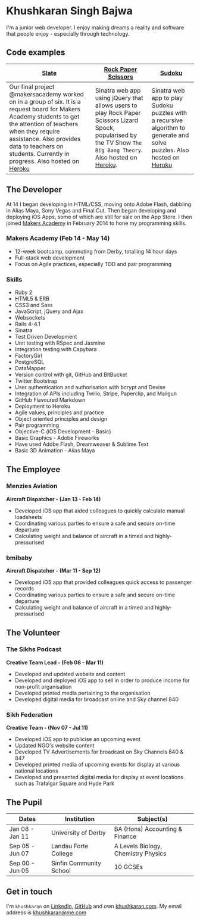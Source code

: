 Khushkaran Singh Bajwa
======================
I'm a junior web developer. I enjoy making dreams a reality and software that
people enjoy - especially through technology.

Code examples
-------------

| [Slate] | [Rock Paper Scissors] | [Sudoku] |
|-----------------|--------- |---------- |
| Our final project @makersacademy worked on in a group of six. It is a request board for Makers Academy students to get the attention of teachers when they require assistance. Also provides data to teachers on students. Currently in progress. Also hosted on [Heroku](http://sl8.herokuapp.com) | Sinatra web app using jQuery that allows users to play Rock Paper Scissors Lizard Spock, popularised by the TV Show `The Big Bang Theory`. Also hosted on [Heroku](http://rpsls-khush.herokuapp.com). | Sinatra web app to play Sudoku puzzles with a recursive algorithm to generate and solve puzzles. Also hosted on [Heroku](http://sudoku-web-khush.herokuapp.com) |


The Developer
-------------
At 14 I began developing in HTML/CSS, moving onto Adobe Flash, dabbling in
Alias Maya, Sony Vegas and Final Cut. Then began developing and deploying iOS
Apps, some of which are still for sale on the App Store. I then joined [Makers
Academy] in February 2014 to hone my programming skills.

### Makers Academy (Feb 14 - May 14)
* 12-week bootcamp, commuting from Derby, totalling 14 hour days
* Full-stack web development
* Focus on Agile practices, especially TDD and pair programming

### Skills
* Ruby 2
* HTML5 & ERB
* CSS3 and Sass
* JavaScript, jQuery and Ajax
* Websockets
* Rails 4-4.1
* Sinatra
* Test­ Driven Development
* Unit testing with RSpec and Jasmine
* Integration testing with Capybara
* FactoryGirl
* PostgreSQL
* DataMapper
* Version control with git, GitHub and BitBucket
* Twitter Bootstrap
* User authentication and authorisation with bcrypt and Devise
* Integration of APIs including Twilio, Stripe, Paperclip, and Mailgun
* GitHub Flavoured Markdown
* Deployment to Heroku
* Agile values, principles and practice
* Object­ oriented principles and design
* Pair programming
* Objective-C (iOS Development - Basic)
* Basic Graphics - Adobe Fireworks
* Have used Adobe Flash, Dreamweaver & Sublime Text
* Basic 3D Animation - Alias Maya

The Employee
------------
### Menzies Aviation
**Aircraft Dispatcher - (Jan 13 - Feb 14)**
- Developed iOS app that aided colleagues to quickly calculate manual loadsheets
- Coordinating various parties to ensure a safe and secure on-time departure
- Calculating weight and balance of aircraft in a timed and highly-pressurised

### bmibaby
**Aircraft Dispatcher - (Mar 11 - Sep 12)**
- Developed iOS app that provided colleagues quick access to passenger records
- Coordinating various parties to ensure a safe and secure on-time departure
- Calculating weight and balance of aircraft in a timed and highly-pressurised

The Volunteer
-------------
### The Sikhs Podcast
**Creative Team Lead - (Feb 08 - Mar 11)**
- Developed and updated website and content
- Developed and deployed iOS app to sell in order to produce income for non-profit organisation
- Developed printed media pertaining to the organisation
- Developed digital media for broadcast online and Sky channel 840

### Sikh Federation
**Creative Team - (Nov 07 - Jul 11)**
- Developed iOS app to publicise an upcoming event
- Updated NGO's website content
- Developed TV Advertisements for broadcast on Sky Channels 840 & 847
- Developed printed media of upcoming events for display at various national locations
- Developed and presented digital media for display at event locations such as Trafalgar Square and Hyde Park

The Pupil
---------
|      Dates      |       Institution       |              Subject(s)              |
| --------------- |-------------------------|--------------------------------------|
| Jan 08 - Jan 11 | University of Derby     | BA (Hons) Accounting & Finance       |
| Sep 05 - Jun 07 | Landau Forte College    | A Levels Biology, Chemistry Physics  |
| Sep 00 - Jun 05 | Sinfin Community School | 10 GCSEs                             |

Get in touch
------------
I'm `khushkaran` on [LinkedIn], [GitHub] and own [khushkaran.com].
My email address is [khushkaran@me.com]

[khushkaran.com]: http://www.khushkaran.com
[LinkedIn]: http://www.linkedin.com/in/khushkaran
[GitHub]: http://www.github.com/khushkaran
[Makers Academy]: http://www.makersacademy.com
[khushkaran@me.com]: mailto:khushkaran@me.com

[Sudoku]: https://github.com/khushkaran/sudoku-web
[Rock Paper Scissors]: https://github.com/khushkaran/rockpaperscissors
[Slate]: https://github.com/slateapp/slate
